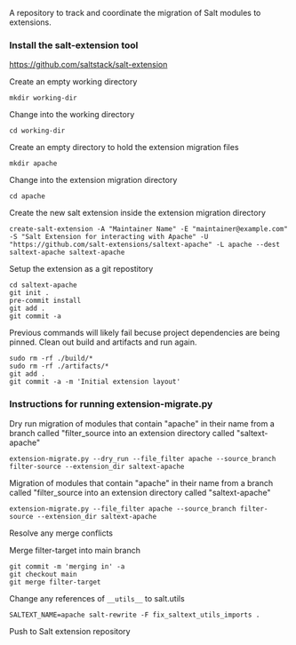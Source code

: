 A repository to track and coordinate the migration of Salt modules to extensions.

### Install the salt-extension tool
https://github.com/saltstack/salt-extension

Create an empty working directory
```
mkdir working-dir
```

Change into the working directory
```
cd working-dir
```

Create an empty directory to hold the extension migration files
```
mkdir apache
```

Change into the extension migration directory
```
cd apache
```

Create the new salt extension inside the extension migration directory
```
create-salt-extension -A "Maintainer Name" -E "maintainer@example.com" -S "Salt Extension for interacting with Apache" -U "https://github.com/salt-extensions/saltext-apache" -L apache --dest saltext-apache saltext-apache
```

Setup the extension as a git repostitory
```
cd saltext-apache
git init .
pre-commit install
git add .
git commit -a
```
Previous commands will likely fail becuse project dependencies are being pinned.
Clean out build and artifacts and run again.
```
sudo rm -rf ./build/*
sudo rm -rf ./artifacts/*
git add .
git commit -a -m 'Initial extension layout'
```

### Instructions for running extension-migrate.py

Dry run migration of modules that contain "apache" in their name from a branch called "filter_source into an extension directory called "saltext-apache"
```
extension-migrate.py --dry_run --file_filter apache --source_branch filter-source --extension_dir saltext-apache
```

Migration of modules that contain "apache" in their name from a branch called "filter_source into an extension directory called "saltext-apache"
```
extension-migrate.py --file_filter apache --source_branch filter-source --extension_dir saltext-apache
```

Resolve any merge conflicts

Merge filter-target into main branch
```
git commit -m 'merging in' -a
git checkout main
git merge filter-target
```

Change any references of `__utils__` to salt.utils
```
SALTEXT_NAME=apache salt-rewrite -F fix_saltext_utils_imports .
```

Push to Salt extension repository
